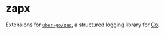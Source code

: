 # zapx

Extensions for [`uber-go/zap`](https://github.com/uber-go/zap), a structured
logging library for [Go](https://golang.org/).
